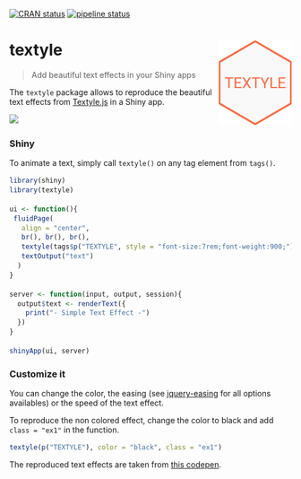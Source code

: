 
<!-- README.md is generated from README.Rmd. Please edit that file -->

[![CRAN
status](https://www.r-pkg.org/badges/version/textyle)](https://CRAN.R-project.org/package=textyle)
[![pipeline
status](https://gitlab.com/lgnbhl/textyle/badges/master/pipeline.svg)](https://gitlab.com/lgnbhl/textyle/pipelines)

# textyle <img src="man/figures/logo.png" align="right" />

> Add beautiful text effects in your Shiny apps

The `textyle` package allows to reproduce the beautiful text effects
from [Textyle.js](https://github.com/mycreatesite/Textyle.js/) in a
Shiny
app.

![](https://user-images.githubusercontent.com/38127448/50680443-11477c80-104b-11e9-88a8-ec95cccd62af.gif)

### Shiny

To animate a text, simply call `textyle()` on any tag element from
`tags()`.

``` r
library(shiny)
library(textyle)
 
ui <- function(){
 fluidPage(
   align = "center",
   br(), br(), br(),
   textyle(tags$p("TEXTYLE", style = "font-size:7rem;font-weight:900;")),
   textOutput("text")
  )
}

server <- function(input, output, session){
  output$text <- renderText({
    print("- Simple Text Effect -")
  })
}

shinyApp(ui, server)
```

### Customize it

You can change the color, the easing (see
[jquery-easing](http://gsgd.co.uk/sandbox/jquery/easing/) for all
options availables) or the speed of the text effect.

To reproduce the non colored effect, change the color to black and add
`class = "ex1"` in the function.

``` r
textyle(p("TEXTYLE"), color = "black", class = "ex1")
```

The reproduced text effects are taken from [this
codepen](https://codepen.io/mycreatesite/pen/vvpmgy).
